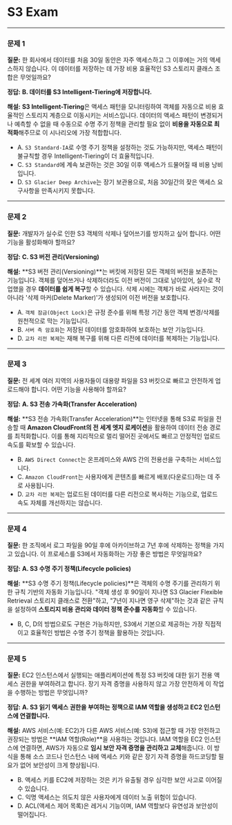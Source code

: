 # S3 Exam

***

### 문제 1

**질문:** 한 회사에서 데이터를 처음 30일 동안은 자주 액세스하고 그 이후에는 거의 액세스하지 않습니다. 이 데이터를 저장하는 데 가장 비용 효율적인 S3 스토리지 클래스 조합은 무엇일까요?

**정답:** **B. 데이터를 S3 Intelligent-Tiering에 저장합니다.**

**해설:**
**S3 Intelligent-Tiering**은 액세스 패턴을 모니터링하여 객체를 자동으로 비용 효율적인 스토리지 계층으로 이동시키는 서비스입니다. 데이터의 액세스 패턴이 변경되거나 예측할 수 없을 때 수동으로 수명 주기 정책을 관리할 필요 없이 **비용을 자동으로 최적화**해주므로 이 시나리오에 가장 적합합니다.

* A. `S3 Standard-IA`로 수명 주기 정책을 설정하는 것도 가능하지만, 액세스 패턴이 불규칙할 경우 Intelligent-Tiering이 더 효율적입니다.
* C. `S3 Standard`에 계속 보관하는 것은 30일 이후 액세스가 드물어질 때 비용 낭비입니다.
* D. `S3 Glacier Deep Archive`는 장기 보관용으로, 처음 30일간의 잦은 액세스 요구사항을 만족시키지 못합니다.

---

### 문제 2

**질문:** 개발자가 실수로 인한 S3 객체의 삭제나 덮어쓰기를 방지하고 싶어 합니다. 어떤 기능을 활성화해야 할까요?

**정답:** **C. S3 버전 관리(Versioning)**

**해설:**
**S3 버전 관리(Versioning)**는 버킷에 저장된 모든 객체의 버전을 보존하는 기능입니다. 객체를 덮어쓰거나 삭제하더라도 이전 버전이 그대로 남아있어, 실수로 작업했을 경우 **데이터를 쉽게 복구**할 수 있습니다. 삭제 시에는 객체가 바로 사라지는 것이 아니라 '삭제 마커(Delete Marker)'가 생성되어 이전 버전을 보호합니다.

* A. `객체 잠금(Object Lock)`은 규정 준수를 위해 특정 기간 동안 객체 변경/삭제를 원천적으로 막는 기능입니다.
* B. `서버 측 암호화`는 저장된 데이터를 암호화하여 보호하는 보안 기능입니다.
* D. `교차 리전 복제`는 재해 복구를 위해 다른 리전에 데이터를 복제하는 기능입니다.

---

### 문제 3

**질문:** 전 세계 여러 지역의 사용자들이 대용량 파일을 S3 버킷으로 빠르고 안전하게 업로드해야 합니다. 어떤 기능을 사용해야 할까요?

**정답:** **A. S3 전송 가속화(Transfer Acceleration)**

**해설:**
**S3 전송 가속화(Transfer Acceleration)**는 인터넷을 통해 S3로 파일을 전송할 때 **Amazon CloudFront의 전 세계 엣지 로케이션**을 활용하여 데이터 전송 경로를 최적화합니다. 이를 통해 지리적으로 멀리 떨어진 곳에서도 빠르고 안정적인 업로드 속도를 확보할 수 있습니다.

* B. `AWS Direct Connect`는 온프레미스와 AWS 간의 전용선을 구축하는 서비스입니다.
* C. `Amazon CloudFront`는 사용자에게 콘텐츠를 빠르게 배포(다운로드)하는 데 주로 사용됩니다.
* D. `교차 리전 복제`는 업로드된 데이터를 다른 리전으로 복사하는 기능으로, 업로드 속도 자체를 개선하지는 않습니다.

---

### 문제 4

**질문:** 한 조직에서 로그 파일을 90일 후에 아카이브하고 7년 후에 삭제하는 정책을 가지고 있습니다. 이 프로세스를 S3에서 자동화하는 가장 좋은 방법은 무엇일까요?

**정답:** **A. S3 수명 주기 정책(Lifecycle policies)**

**해설:**
**S3 수명 주기 정책(Lifecycle policies)**은 객체의 수명 주기를 관리하기 위한 규칙 기반의 자동화 기능입니다. "객체 생성 후 90일이 지나면 S3 Glacier Flexible Retrieval 스토리지 클래스로 전환"하고, "7년이 지나면 영구 삭제"하는 것과 같은 규칙을 설정하여 **스토리지 비용 관리와 데이터 정책 준수를 자동화**할 수 있습니다.

* B, C, D의 방법으로도 구현은 가능하지만, S3에서 기본으로 제공하는 가장 직접적이고 효율적인 방법은 수명 주기 정책을 활용하는 것입니다.

---

### 문제 5

**질문:** EC2 인스턴스에서 실행되는 애플리케이션에 특정 S3 버킷에 대한 읽기 전용 액세스 권한을 부여하려고 합니다. 장기 자격 증명을 사용하지 않고 가장 안전하게 이 작업을 수행하는 방법은 무엇입니까?

**정답:** **A. S3 읽기 액세스 권한을 부여하는 정책으로 IAM 역할을 생성하고 EC2 인스턴스에 연결합니다.**

**해설:**
AWS 서비스(예: EC2)가 다른 AWS 서비스(예: S3)에 접근할 때 가장 안전하고 권장되는 방법은 **IAM 역할(Role)**을 사용하는 것입니다. IAM 역할을 EC2 인스턴스에 연결하면, AWS가 자동으로 **임시 보안 자격 증명을 관리하고 교체**해줍니다. 이 방식을 통해 소스 코드나 인스턴스 내에 액세스 키와 같은 장기 자격 증명을 하드코딩할 필요가 없어 보안성이 크게 향상됩니다.

* B. 액세스 키를 EC2에 저장하는 것은 키가 유출될 경우 심각한 보안 사고로 이어질 수 있습니다.
* C. 익명 액세스는 의도치 않은 사용자에게 데이터 노출 위험이 있습니다.
* D. ACL(액세스 제어 목록)은 레거시 기능이며, IAM 역할보다 유연성과 보안성이 떨어집니다.
